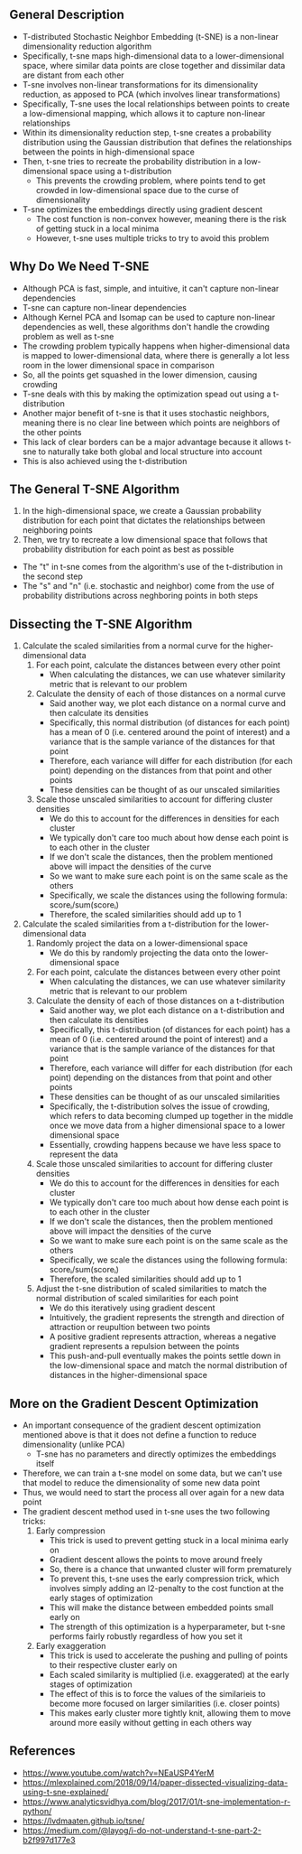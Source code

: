 ## General Description
- T-distributed Stochastic Neighbor Embedding (t-SNE) is a non-linear dimensionality reduction algorithm
- Specifically, t-sne maps high-dimensional data to a lower-dimensional space, where similar data points are close together and dissimilar data are distant from each other
- T-sne involves non-linear transformations for its dimensionality reduction, as apposed to PCA (which involves linear transformations)
- Specifically, T-sne uses the local relationships between points to create a low-dimensional mapping, which allows it to capture non-linear relationships
- Within its dimensionality reduction step, t-sne creates a probability distribution using the Gaussian distribution that defines the relationships between the points in high-dimensional space
- Then, t-sne tries to recreate the probability distribution in a low-dimensional space using a t-distribution
	- This prevents the crowding problem, where points tend to get crowded in low-dimensional space due to the curse of dimensionality
- T-sne optimizes the embeddings directly using gradient descent
	- The cost function is non-convex however, meaning there is the risk of getting stuck in a local minima
	- However, t-sne uses multiple tricks to try to avoid this problem

## Why Do We Need T-SNE
- Although PCA is fast, simple, and intuitive, it can't capture non-linear dependencies
- T-sne can capture non-linear dependencies
- Although Kernel PCA and Isomap can be used to capture non-linear dependencies as well, these algorithms don't handle the crowding problem as well as t-sne
- The crowding problem typically happens when higher-dimensional data is mapped to lower-dimensional data, where there is generally a lot less room in the lower dimensional space in comparison
- So, all the points get squashed in the lower dimension, causing crowding
- T-sne deals with this by making the optimization spead out using a t-distribution
- Another major benefit of t-sne is that it uses stochastic neighbors, meaning there is no clear line between which points are neighbors of the other points
- This lack of clear borders can be a major advantage because it allows t-sne to naturally take both global and local structure into account
- This is also achieved using the t-distribution

## The General T-SNE Algorithm
1. In the high-dimensional space, we create a Gaussian probability distribution for each point that dictates the relationships between neighboring points
2. Then, we try to recreate a low dimensional space that follows that probability distribution for each point as best as possible
- The "t" in t-sne comes from the algorithm's use of the t-distribution in the second step
- The "s" and "n" (i.e. stochastic and neighbor) come from the use of probability distributions across neghboring points in both steps

## Dissecting the T-SNE Algorithm
1. Calculate the scaled similarities from a normal curve for the higher-dimensional data
	1. For each point, calculate the distances between every other point
		- When calculating the distances, we can use whatever similarity metric that is relevant to our problem
	2. Calculate the density of each of those distances on a normal curve
		- Said another way, we plot each distance on a normal curve and then calculate its densities
		- Specifically, this normal distribution (of distances for each point) has a mean of 0 (i.e. centered around the point of interest) and a variance that is the sample variance of the distances for that point
		- Therefore, each variance will differ for each distribution (for each point) depending on the distances from that point and other points
		- These densities can be thought of as our unscaled similarities
	3. Scale those unscaled similarities to account for differing cluster densities
		- We do this to account for the differences in densities for each cluster
		- We typically don't care too much about how dense each point is to each other in the cluster
		- If we don't scale the distances, then the problem mentioned above will impact the densities of the curve
		- So we want to make sure each point is on the same scale as the others
		- Specifically, we scale the distances using the following formula: scoreᵢ/sum(scoreᵢ)
		- Therefore, the scaled similarities should add up to 1
2. Calculate the scaled similarities from a t-distribution for the lower-dimensional data
	1. Randomly project the data on a lower-dimensional space
		- We do this by randomly projecting the data onto the lower-dimensional space
	2. For each point, calculate the distances between every other point
		- When calculating the distances, we can use whatever similarity metric that is relevant to our problem
	3. Calculate the density of each of those distances on a t-distribution
		- Said another way, we plot each distance on a t-distribution and then calculate its densities
		- Specifically, this t-distribution (of distances for each point) has a mean of 0 (i.e. centered around the point of interest) and a variance that is the sample variance of the distances for that point
		- Therefore, each variance will differ for each distribution (for each point) depending on the distances from that point and other points
		- These densities can be thought of as our unscaled similarities
		- Specifically, the t-distribution solves the issue of crowding, which refers to data becoming clumped up together in the middle once we move data from a higher dimensional space to a lower dimensional space
		- Essentially, crowding happens because we have less space to represent the data
	4. Scale those unscaled similarities to account for differing cluster densities
		- We do this to account for the differences in densities for each cluster
		- We typically don't care too much about how dense each point is to each other in the cluster
		- If we don't scale the distances, then the problem mentioned above will impact the densities of the curve
		- So we want to make sure each point is on the same scale as the others
		- Specifically, we scale the distances using the following formula: scoreᵢ/sum(scoreᵢ)
		- Therefore, the scaled similarities should add up to 1
	5. Adjust the t-sne distribution of scaled similarities to match the normal distribution of scaled similarities for each point
		- We do this iteratively using gradient descent
		- Intuitively, the gradient represents the strength and direction of attraction or reupultion between two points
		- A positive gradient represents attraction, whereas a negative gradient represents a repulsion between the points
		- This push-and-pull eventually makes the points settle down in the low-dimensional space and match the normal distribution of distances in the higher-dimensional space

## More on the Gradient Descent Optimization
- An important consequence of the gradient descent optimization mentioned above is that it does not define a function to reduce dimensionality (unlike PCA)
	- T-sne has no parameters and directly optimizes the embeddings itself
- Therefore, we can train a t-sne model on some data, but we can't use that model to reduce the dimensionality of some new data point
- Thus, we would need to start the process all over again for a new data point
- The gradient descent method used in t-sne uses the two following tricks:
	1. Early compression
		- This trick is used to prevent getting stuck in a local minima early on
		- Gradient descent allows the points to move around freely
		- So, there is a chance that unwanted cluster will form prematurely
		- To prevent this, t-sne uses the early compression trick, which involves simply adding an l2-penalty to the cost function at the early stages of optimization
		- This will make the distance between embedded points small early on
		- The strength of this optimization is a hyperparameter, but t-sne performs fairly robustly regardless of how you set it
	2. Early exaggeration
		- This trick is used to accelerate the pushing and pulling of points to their respective cluster early on
		- Each scaled similarity is multiplied (i.e. exaggerated) at the early stages of optimization
		- The effect of this is to force the values of the similarieis to become more focused on larger similarities (i.e. closer points)
		- This makes early cluster more tightly knit, allowing them to move around more easily without getting in each others way

## References
- https://www.youtube.com/watch?v=NEaUSP4YerM
- https://mlexplained.com/2018/09/14/paper-dissected-visualizing-data-using-t-sne-explained/
- https://www.analyticsvidhya.com/blog/2017/01/t-sne-implementation-r-python/
- https://lvdmaaten.github.io/tsne/
- https://medium.com/@layog/i-do-not-understand-t-sne-part-2-b2f997d177e3
